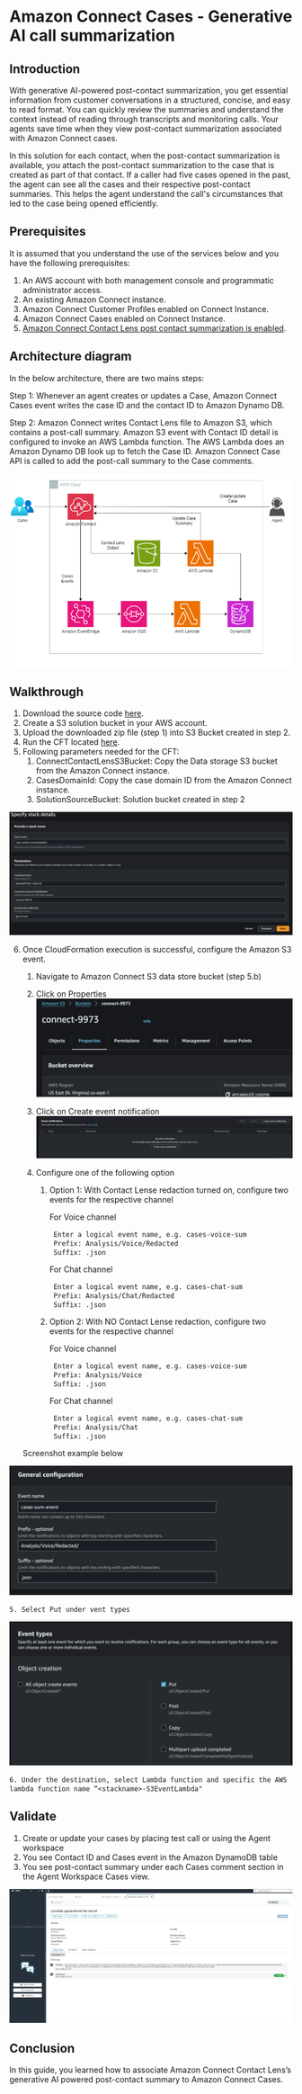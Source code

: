 # Amazon Connect Cases - Generative AI call summarization

## Introduction

With generative AI-powered post-contact summarization, you get essential information from customer conversations in a structured, concise, and easy to read format. You can quickly review the summaries and understand the context instead of reading through transcripts and monitoring calls. Your agents save time when they view post-contact summarization associated with Amazon Connect cases.

In this solution for each contact, when the post-contact summarization is available, you attach the post-contact summarization to the case that is created as part of that contact. If a caller had five cases opened in the past, the agent can see all the cases and their respective post-contact summaries. This helps the agent understand the call's circumstances that led to the case being opened efficiently.

## Prerequisites
It is assumed that you understand the use of the services below and you have the following prerequisites:
1. An AWS account with both management console and programmatic administrator access.
2. An existing Amazon Connect instance.
3. Amazon Connect Customer Profiles enabled on Connect Instance.
4. Amazon Connect Cases enabled on Connect Instance. 
5. [Amazon Connect Contact Lens post contact summarization is enabled](https://docs.aws.amazon.com/connect/latest/adminguide/view-generative-ai-contact-summaries.html).

## Architecture diagram 

In the below architecture, there are two mains steps:

Step 1: Whenever an agent creates or updates a Case, Amazon Connect Cases event writes the case ID and the contact ID to Amazon Dynamo DB. 

Step 2: Amazon Connect writes Contact Lens file to Amazon S3, which contains a post-call summary. Amazon S3 event with Contact ID detail is configured to invoke an AWS Lambda function. The AWS Lambda does an Amazon Dynamo DB look up to fetch the Case ID. Amazon Connect Case API is called to add the post-call summary to the Case comments.

![Architecture Diagram](images/amazon-connect-cases-autosummarization.png?raw=true)

## Walkthrough

1.	Download the source code [here](zip/amazon-connect-cases-autosummarization-source.zip).
2.	Create a S3 solution bucket in your AWS account.
3.	Upload the downloaded zip file (step 1) into S3 Bucket created in step 2.
4.	Run the CFT located [here](cft/amazon-connect-cases-autosummarization-cft.yaml).
5.	Following parameters needed for the CFT:
    1.	ConnectContactLensS3Bucket: Copy the Data storage S3 bucket from the Amazon Connect instance.
    2.	CasesDomainId: Copy the case domain ID from the Amazon Connect instance.
    3.	SolutionSourceBucket: Solution bucket created in step 2

![CloudFormation Template Screenshot](images/cft-screenshot2.png?raw=true)

6.	Once CloudFormation execution is successful, configure the Amazon S3 event.
    1. Navigate to Amazon Connect S3 data store bucket (step 5.b)

    2. Click on Properties
![Properties](images/b-s3Bucket.png?raw=true)

    3. Click on Create event notification
![Properties](images/c-event.png?raw=true)

    4. Configure one of the following option
        1. Option 1: With Contact Lense redaction turned on, configure two events for the respective channel
           
            For Voice channel
           
                Enter a logical event name, e.g. cases-voice-sum
                Prefix: Analysis/Voice/Redacted
                Suffix: .json
           
            For Chat channel
           
                Enter a logical event name, e.g. cases-chat-sum
                Prefix: Analysis/Chat/Redacted
                Suffix: .json
        3. Option 2: With NO Contact Lense redaction, configure two events for the respective channel
           
            For Voice channel
           
                Enter a logical event name, e.g. cases-voice-sum
                Prefix: Analysis/Voice
                Suffix: .json
           
            For Chat channel
           
                Enter a logical event name, e.g. cases-chat-sum
                Prefix: Analysis/Chat
                Suffix: .json
    Screenshot example below

![Properties](images/d-eventname.png?raw=true)

    5. Select Put under vent types
![Properties](images/e-eventtype.png?raw=true)

    6. Under the destination, select Lambda function and specific the AWS lambda function name “<stackname>-S3EventLambda"

## Validate
1. Create or update your cases by placing test call or using the Agent workspace
2. You see Contact ID and Cases event in the Amazon DynamoDB table
3. You see post-contact summary under each Cases comment section in the Agent Workspace Cases view.

![S3 ](images/validate.png?raw=true)

## Conclusion
In this guide, you learned how to associate Amazon Connect Contact Lens’s generative AI powered post-contact summary to Amazon Connect Cases.
